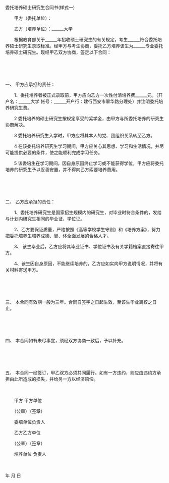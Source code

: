 



委托培养硕士研究生合同书(样式一)



 

　　甲方（委托单位）：

　　乙方（培养单位）：______大学　　

　　根据教育部关于______年招收硕士研究生的有关规定，考生______符合委托培养硕士研究生录取标准。经甲方与考生协商，委托乙方培养该生为______专业委托培养硕士研究生。现经甲乙双方协商，签定以下合同：

　　

　　

一、
甲方应承担的责任：

　　1、委托培养者被正式录取前，甲方应向乙方一次性付清培养费______元。（开户名：______大学 帐号：______开户行：建行西安市翠华路分理处）并注明委托培养研究生费。

　　2 委托培养的硕士研究生按规定享受的奖学金，由甲方与所委托培养的研究生协商解决。

　　3 委托培养研究生入学时，甲方应将其本人的党、团组织关系转至乙方。

　　4 在该委托培养研究生学习期间，甲方应关心其思想、学习和生活情况，并尽可能提供必要的条件，使之能顺利完成学习任务。

　　5 该委培生在学习期间，因自身原因终止学习或不能获得学位，甲方应将委托培养的研究生予以妥善安置，并不得向乙方索要培养费用。

　　

　　

二、
乙方应承担的责任：

　　1、委托培养研究生是国家招生规模内的研究生，对毕业时符合条件的，发给与计划内研究生相同的毕业证、学位证。

　　2、乙方要保证质量，严格按照《高等学校学生守则》和《培养方案》，努力把委托培养生培养成德、智、体全面发展的合格人才。

　　3、 该生毕业后，乙方应将其毕业证书、学位证书及有关学籍档案直接寄往甲方。

　　4、该生因自身原因，不能继续培养的，乙方应如实向甲方说明情况，并将有关材料寄送甲方。

　　

　　

三、
本合同有效期一般为三年。合同自签字之日起生效，至该生毕业离校之日止。

　　

　　

四、
本合同如有未尽事宜，须经双方协商一致后，予以补充。

　　

　　

五、
本合同一经签订，甲乙双方必须共同履行。如有一方违约，则应由违约方承担由此所造成的损失，并给另一方以经济赔偿。　

　　

　　甲方 甲方单位

　　（公章）（签章）

　　委培单位负责人　　

　　乙方乙方单位

　　（公章）（签章）

　　培养单位 负责人

　　 


 年 月 日

